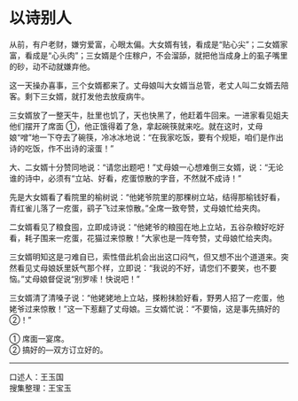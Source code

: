 # 以诗别人

从前，有户老财，嫌穷爱富，心眼太偏。大女婿有钱，看成是“贴心尖”；二女婿家富，看成是“心头肉”；三女婿是个庄稼户，不会溜舔，就把他当成身上的虱子嘴里的砂，动不动就嫌弃他。

这一天操办喜事，三个女婿都来了。丈母娘叫大女婿当总管，老丈人叫二女婿去陪客。剩下三女婿，就打发他去放瘦病牛。

三女婿放了一整天牛，肚里也饥了，天也快黑了，他赶着牛回来。一进家看见姐夫他们摆开了席面 ①，他正饿得着了急，拿起碗筷就来吃。就在这时，丈母娘“噌”地一下夺去了碗筷，冷冰冰地说：“在我家吃饭，要有个规矩，咱们是作出诗的吃饭，作不出诗的滚蛋！”

大、二女婿十分赞同地说：“请您出题吧！”丈母娘一心想难倒三女婿，说：“无论谁的诗中，必须有“立站、好看，疙蛋惊散的字音，不然就不成诗！”

先是大女婿看了看院里的榆树说：“他姥爷院里的那棵树立站，结得那榆钱好看，青红雀儿落了一疙蛋，鹞子飞过来惊散。”全席一致夸赞，丈母娘忙给夹肉。

二女婿看见了粮食囤，立即成诗说：“他姥爷的粮囤在地上立站，五谷杂粮好吃好看，耗子围来一疙蛋，花猫过来惊散！”大家也是一阵夸赞，丈母娘忙给夹肉。

三女婿明知这是刁难自已，索性借此机会出出这口闷气，但又想不出个道道来。突然看见丈母娘妖里妖气那个样，立即说：“我说的不好，请您们不要笑，也不要恼。”丈母娘督促说“别罗嗦！快说吧！”

三女婿清了清嗓子说：“他姥姥地上立站，搽粉抹脸好看，野男人招了一疙蛋，他姥爷过来惊散！”这一下惹翻了丈母娘。三女婿忙说：“不要恼，这是事先搞好的 ②！”

① 席面一宴席。  
② 搞好的—双方订立好的。

---

口述人：王玉国  
搜集整理：王宝玉